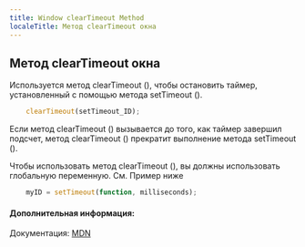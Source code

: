 ```yaml
---
title: Window clearTimeout Method
localeTitle: Метод clearTimeout окна
---
```

## Метод clearTimeout окна

Используется метод clearTimeout (), чтобы остановить таймер, установленный с помощью метода setTimeout ().

```js
    clearTimeout(setTimeout_ID); 
```

Если метод clearTimeout () вызывается до того, как таймер завершил подсчет, метод clearTimeout () прекратит выполнение метода setTimeout ().

Чтобы использовать метод clearTimeout (), вы должны использовать глобальную переменную. См. Пример ниже

```js
    myID = setTimeout(function, milliseconds); 
```

#### Дополнительная информация:

Документация: [MDN](https://developer.mozilla.org/en-US/docs/Web/API/WindowOrWorkerGlobalScope/clearTimeout)
